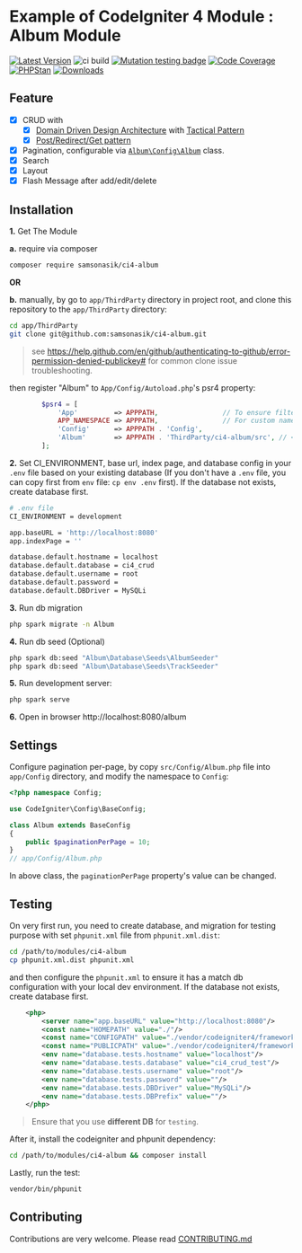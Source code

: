 Example of CodeIgniter 4 Module : Album Module
==============================================

[![Latest Version](https://img.shields.io/github/release/samsonasik/ci4-album.svg?style=flat-square)](https://github.com/samsonasik/ci4-album/releases)
![ci build](https://github.com/samsonasik/ci4-album/workflows/ci-build/badge.svg)
[![Mutation testing badge](https://img.shields.io/endpoint?style=flat&url=https%3A%2F%2Fbadge-api.stryker-mutator.io%2Fgithub.com%2Fsamsonasik%2Fci4-album%2Fmaster)](https://dashboard.stryker-mutator.io/reports/github.com/samsonasik/ci4-album/master)
[![Code Coverage](https://codecov.io/gh/samsonasik/ci4-album/branch/master/graph/badge.svg)](https://codecov.io/gh/samsonasik/ci4-album)
[![PHPStan](https://img.shields.io/badge/style-level%20max-brightgreen.svg?style=flat-square&label=phpstan)](https://github.com/phpstan/phpstan)
[![Downloads](https://poser.pugx.org/samsonasik/ci4-album/downloads)](https://packagist.org/packages/samsonasik/ci4-album)

Feature
-------

- [x] CRUD with
   - [x] [Domain Driven Design Architecture](https://en.wikipedia.org/wiki/Domain-driven_design) with [Tactical Pattern](http://gorodinski.com/blog/2012/04/25/read-models-as-a-tactical-pattern-in-domain-driven-design-ddd/)
   - [x] [Post/Redirect/Get pattern](https://en.wikipedia.org/wiki/Post/Redirect/Get)
- [x] Pagination, configurable via [`Album\Config\Album`](#settings) class.
- [x] Search
- [x] Layout
- [x] Flash Message after add/edit/delete

Installation
------------

**1.** Get The Module

**a.** require via composer

```bash
composer require samsonasik/ci4-album
```

**OR**

**b.** manually, by go to `app/ThirdParty` directory in project root, and clone this repository to the `app/ThirdParty` directory:

```bash
cd app/ThirdParty
git clone git@github.com:samsonasik/ci4-album.git
```

> see https://help.github.com/en/github/authenticating-to-github/error-permission-denied-publickey# for common clone issue troubleshooting.

then register "Album" to `App/Config/Autoload.php`'s psr4 property:

```php
		$psr4 = [
			'App'         => APPPATH,                // To ensure filters, etc still found,
			APP_NAMESPACE => APPPATH,                // For custom namespace
			'Config'      => APPPATH . 'Config',
			'Album'       => APPPATH . 'ThirdParty/ci4-album/src', // <-- add this line
		];
```

**2.** Set CI_ENVIRONMENT, base url, index page, and database config in your `.env` file based on your existing database (If you don't have a `.env` file, you can copy first from `env` file: `cp env .env` first). If the database not exists, create database first.

```bash
# .env file
CI_ENVIRONMENT = development

app.baseURL = 'http://localhost:8080'
app.indexPage = ''

database.default.hostname = localhost
database.default.database = ci4_crud
database.default.username = root
database.default.password =
database.default.DBDriver = MySQLi
```

**3.** Run db migration

```bash
php spark migrate -n Album
```

**4.** Run db seed (Optional)

```bash
php spark db:seed "Album\Database\Seeds\AlbumSeeder"
php spark db:seed "Album\Database\Seeds\TrackSeeder"
```

**5.** Run development server:

```bash
php spark serve
```

**6.** Open in browser http://localhost:8080/album

Settings
--------

Configure pagination per-page, by copy `src/Config/Album.php` file into `app/Config` directory, and modify the namespace to `Config`:

```php
<?php namespace Config;

use CodeIgniter\Config\BaseConfig;

class Album extends BaseConfig
{
    public $paginationPerPage = 10;
}
// app/Config/Album.php
```

In above class, the `paginationPerPage` property's value can be changed.

Testing
-------

On very first run, you need to create database, and migration for testing purpose with set `phpunit.xml` file from `phpunit.xml.dist`:

```bash
cd /path/to/modules/ci4-album
cp phpunit.xml.dist phpunit.xml
```

and then configure the `phpunit.xml` to ensure it has a match db configuration with your local dev environment.  If the database not exists, create database first.

```xml
	<php>
		<server name="app.baseURL" value="http://localhost:8080"/>
		<const name="HOMEPATH" value="./"/>
		<const name="CONFIGPATH" value="./vendor/codeigniter4/framework/app/Config/"/>
		<const name="PUBLICPATH" value="./vendor/codeigniter4/framework/public/"/>
		<env name="database.tests.hostname" value="localhost"/>
		<env name="database.tests.database" value="ci4_crud_test"/>
		<env name="database.tests.username" value="root"/>
		<env name="database.tests.password" value=""/>
		<env name="database.tests.DBDriver" value="MySQLi"/>
		<env name="database.tests.DBPrefix" value=""/>
	</php>
```

> Ensure that you use **different DB** for `testing`.


After it, install the codeigniter and phpunit dependency:

```bash
cd /path/to/modules/ci4-album && composer install
```

Lastly, run the test:

```bash
vendor/bin/phpunit
````

Contributing
------------
Contributions are very welcome. Please read [CONTRIBUTING.md](https://github.com/samsonasik/ci4-album/blob/master/CONTRIBUTING.md)
